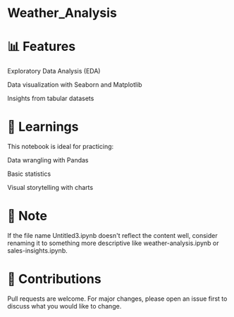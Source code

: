# Weather_Analysis
# 📊 Features
Exploratory Data Analysis (EDA)

Data visualization with Seaborn and Matplotlib

Insights from tabular datasets

# 🧠 Learnings
This notebook is ideal for practicing:

Data wrangling with Pandas

Basic statistics

Visual storytelling with charts

# 📌 Note
If the file name Untitled3.ipynb doesn't reflect the content well, consider renaming it to something more descriptive like weather-analysis.ipynb or sales-insights.ipynb.

# 🙌 Contributions
Pull requests are welcome. For major changes, please open an issue first to discuss what you would like to change.
